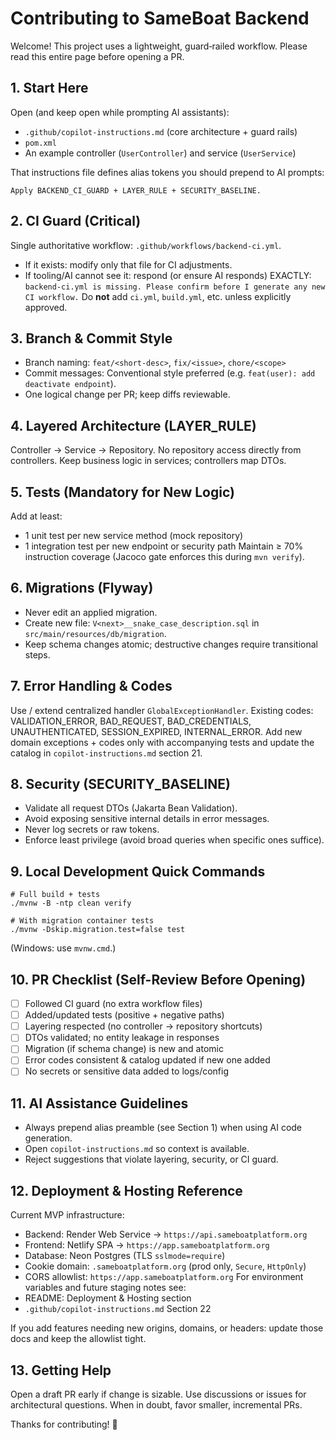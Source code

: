 # Contributing to SameBoat Backend

Welcome! This project uses a lightweight, guard‑railed workflow. Please read this entire page before opening a PR.

## 1. Start Here
Open (and keep open while prompting AI assistants):
- `.github/copilot-instructions.md` (core architecture + guard rails)
- `pom.xml`
- An example controller (`UserController`) and service (`UserService`)

That instructions file defines alias tokens you should prepend to AI prompts:
```
Apply BACKEND_CI_GUARD + LAYER_RULE + SECURITY_BASELINE.
```

## 2. CI Guard (Critical)
Single authoritative workflow: `.github/workflows/backend-ci.yml`.
- If it exists: modify only that file for CI adjustments.
- If tooling/AI cannot see it: respond (or ensure AI responds) EXACTLY:
  `backend-ci.yml is missing. Please confirm before I generate any new CI workflow.`
Do **not** add `ci.yml`, `build.yml`, etc. unless explicitly approved.

## 3. Branch & Commit Style
- Branch naming: `feat/<short-desc>`, `fix/<issue>`, `chore/<scope>`
- Commit messages: Conventional style preferred (e.g. `feat(user): add deactivate endpoint`).
- One logical change per PR; keep diffs reviewable.

## 4. Layered Architecture (LAYER_RULE)
Controller → Service → Repository. No repository access directly from controllers. Keep business logic in services; controllers map DTOs.

## 5. Tests (Mandatory for New Logic)
Add at least:
- 1 unit test per new service method (mock repository)
- 1 integration test per new endpoint or security path
Maintain ≥ 70% instruction coverage (Jacoco gate enforces this during `mvn verify`).

## 6. Migrations (Flyway)
- Never edit an applied migration.
- Create new file: `V<next>__snake_case_description.sql` in `src/main/resources/db/migration`.
- Keep schema changes atomic; destructive changes require transitional steps.

## 7. Error Handling & Codes
Use / extend centralized handler `GlobalExceptionHandler`.
Existing codes: VALIDATION_ERROR, BAD_REQUEST, BAD_CREDENTIALS, UNAUTHENTICATED, SESSION_EXPIRED, INTERNAL_ERROR.
Add new domain exceptions + codes only with accompanying tests and update the catalog in `copilot-instructions.md` section 21.

## 8. Security (SECURITY_BASELINE)
- Validate all request DTOs (Jakarta Bean Validation).
- Avoid exposing sensitive internal details in error messages.
- Never log secrets or raw tokens.
- Enforce least privilege (avoid broad queries when specific ones suffice).

## 9. Local Development Quick Commands
```
# Full build + tests
./mvnw -B -ntp clean verify

# With migration container tests
./mvnw -Dskip.migration.test=false test
```
(Windows: use `mvnw.cmd`.)

## 10. PR Checklist (Self-Review Before Opening)
- [ ] Followed CI guard (no extra workflow files)
- [ ] Added/updated tests (positive + negative paths)
- [ ] Layering respected (no controller → repository shortcuts)
- [ ] DTOs validated; no entity leakage in responses
- [ ] Migration (if schema change) is new and atomic
- [ ] Error codes consistent & catalog updated if new one added
- [ ] No secrets or sensitive data added to logs/config

## 11. AI Assistance Guidelines
- Always prepend alias preamble (see Section 1) when using AI code generation.
- Open `copilot-instructions.md` so context is available.
- Reject suggestions that violate layering, security, or CI guard.

## 12. Deployment & Hosting Reference
Current MVP infrastructure:
- Backend: Render Web Service → `https://api.sameboatplatform.org`
- Frontend: Netlify SPA → `https://app.sameboatplatform.org`
- Database: Neon Postgres (TLS `sslmode=require`)
- Cookie domain: `.sameboatplatform.org` (prod only, `Secure`, `HttpOnly`)
- CORS allowlist: `https://app.sameboatplatform.org`
For environment variables and future staging notes see:
- README: Deployment & Hosting section
- `.github/copilot-instructions.md` Section 22

If you add features needing new origins, domains, or headers: update those docs and keep the allowlist tight.

## 13. Getting Help
Open a draft PR early if change is sizable. Use discussions or issues for architectural questions. When in doubt, favor smaller, incremental PRs.

Thanks for contributing! 🚢
